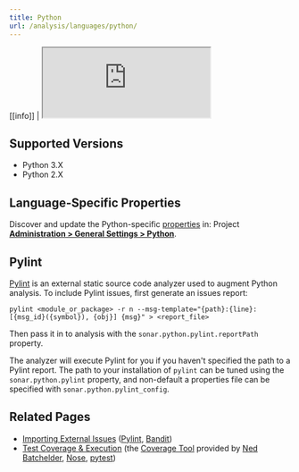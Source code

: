 ```yaml
---
title: Python
url: /analysis/languages/python/
---
```


<!-- static -->
[[info]]
| <iframe src="http://update.sonarsource.org/plugins/python-confluence-include.html" height="125px">Your browser does not support iframes.</iframe>
<!-- /static -->


## Supported Versions
* Python 3.X
* Python 2.X

## Language-Specific Properties

Discover and update the Python-specific [properties](/analysis/analysis-parameters/) in: <!-- sonarcloud -->Project <!-- /sonarcloud --> **[Administration > General Settings > Python](/#sonarqube-admin#/admin/settings?category=python)**.

## Pylint
[Pylint](http://www.pylint.org/) is an external static source code analyzer used to augment Python analysis. To include Pylint issues, first generate an issues report:
```
pylint <module_or_package> -r n --msg-template="{path}:{line}: [{msg_id}({symbol}), {obj}] {msg}" > <report_file>
```
Then pass it in to analysis with the `sonar.python.pylint.reportPath` property.

The analyzer will execute Pylint for you if you haven't specified the path to a Pylint report. The path to your installation of `pylint` can be tuned using the `sonar.python.pylint` property, and non-default a properties file can be specified with `sonar.python.pylint_config`.


## Related Pages
* [Importing External Issues](/analysis/external-issues/) ([Pylint](http://www.pylint.org/), [Bandit](https://github.com/PyCQA/bandit/blob/master/README.rst))
* [Test Coverage & Execution](/analysis/coverage/) (the [Coverage Tool](http://nedbatchelder.com/code/coverage/) provided by [Ned Batchelder](http://nedbatchelder.com/), [Nose](https://nose.readthedocs.org/en/latest/), [pytest](https://docs.pytest.org/en/latest/))
